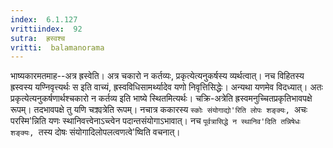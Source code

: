 ```yaml
---
index:  6.1.127
vrittiindex:  92
sutra:  ह्रस्वश्च
vritti:  balamanorama 
---
```


भाष्यकारमतमाह--अत्र ह्रस्वेति। अत्र चकारो न कर्तव्यः, प्रकृत्येत्यनुकर्षस्य व्यर्थत्वात्। नच विहितस्य ह्रस्वस्य यण्निवृत्त्यर्थः स इति वाच्यं, ह्रस्वविधिसामर्थ्यादेव यणो निवृत्तिसिद्धेः। अन्यथा यणमेव विदध्यात्। अतः प्रकृत्येत्यनुकर्षणार्थश्चकारो न कर्तव्य इति भाष्ये स्थितमित्यर्थः। चक्रि-अत्रेति ह्रस्वमनुच्चितप्रकृतिभावपक्षे रूपम्। तदभावपक्षे तु यणि चक्र्यत्रेति रूपम्। नचात्र ककारस्य `स्कोः संयोगाद्यो'रिति लोपः शङ्क्यः, `अचः परस्मि'न्निति यणः स्थानिवत्त्वेनाऽच्त्वेन पदान्तसंयोगाऽभावात्। नच `पूर्वत्रासिद्धे न स्थानिव'दिति तन्निषेधः शङ्क्यः, `तस्य दोषः संयोगादिलोपलत्वणत्वे'ष्विति वचनात्। 

